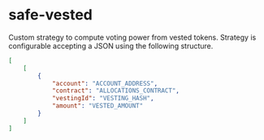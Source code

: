 # safe-vested

Custom strategy to compute voting power from vested tokens. Strategy is configurable accepting a JSON using the following structure.
```json
[
    [
        {
            "account": "ACCOUNT_ADDRESS",
            "contract": "ALLOCATIONS_CONTRACT",
            "vestingId": "VESTING_HASH",
            "amount": "VESTED_AMOUNT"
        }
    ]
]
```

